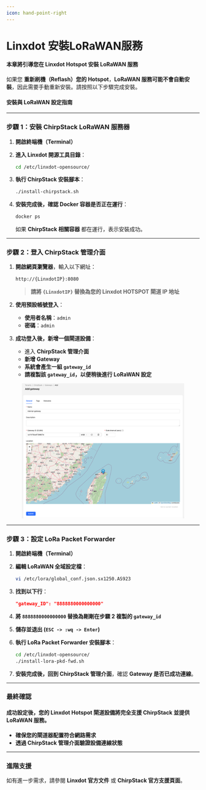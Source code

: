 ```yaml
---
icon: hand-point-right
---
```


# Linxdot 安裝LoRaWAN服務

#### **本章將引導您在 Linxdot Hotspot 安裝 LoRaWAN 服務**

如果您 **重新刷機（Reflash）您的 Hotspot**，**LoRaWAN 服務可能不會自動安裝**，因此需要手動重新安裝。請按照以下步驟完成安裝。

#### **安裝與 LoRaWAN 設定指南**

***

### **步驟 1：安裝 ChirpStack LoRaWAN 服務器**

1. **開啟終端機（Terminal）**
2.  **進入 Linxdot 開源工具目錄**：

    ```sh
    cd /etc/linxdot-opensource/
    ```
3.  **執行 ChirpStack 安裝腳本**：

    ```sh
    ./install-chirpstack.sh
    ```
4.  **安裝完成後，確認 Docker 容器是否正在運行**：

    ```sh
    docker ps
    ```

    如果 **ChirpStack 相關容器** 都在運行，表示安裝成功。

***

### **步驟 2：登入 ChirpStack 管理介面**

1.  **開啟網頁瀏覽器**，輸入以下網址：

    ```sh
    http://{LinxdotIP}:8080
    ```

    > **請將 `{LinxdotIP}` 替換為您的 Linxdot HOTSPOT 閘道 IP 地址**
2. **使用預設帳號登入**：
   * **使用者名稱**：`admin`
   * **密碼**：`admin`
3. **成功登入後，新增一個閘道設備**：
   * 進入 **ChirpStack 管理介面**
   * **新增 Gateway**
   * **系統會產生一組 `gateway_id`**
   * **請複製該 `gateway_id`，以便稍後進行 LoRaWAN 設定**

<figure><img src="../.gitbook/assets/截圖 2025-02-12 上午11.56.21.png" alt=""><figcaption></figcaption></figure>

***

### **步驟 3：設定 LoRa Packet Forwarder**

1. **開啟終端機（Terminal）**
2.  **編輯 LoRaWAN 全域設定檔**：

    ```sh
    vi /etc/lora/global_conf.json.sx1250.AS923
    ```
3.  **找到以下行**：

    ```json
    "gateway_ID": "8888880000000000"
    ```
4. **將 `8888880000000000` 替換為剛剛在步驟 2 複製的 `gateway_id`**
5. **儲存並退出 (`ESC -> :wq -> Enter`)**
6.  **執行 LoRa Packet Forwarder 安裝腳本**：

    ```sh
    cd /etc/linxdot-opensource/
    ./install-lora-pkd-fwd.sh
    ```
7. **安裝完成後，回到 ChirpStack 管理介面**，確認 **Gateway 是否已成功連線**。

***

### **最終確認**

#### **成功設定後，您的 Linxdot Hotspot 閘道設備將完全支援 ChirpStack 並提供 LoRaWAN 服務。**

* **確保您的閘道器配置符合網路需求**
* **透過 ChirpStack 管理介面驗證設備連線狀態**

***

### **進階支援**

如有進一步需求，請參閱 **Linxdot 官方文件** 或 **ChirpStack 官方支援頁面**。
